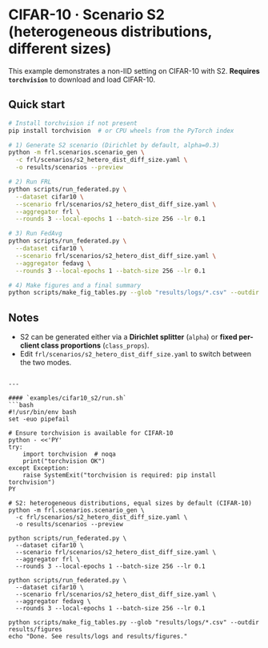 # CIFAR-10 · Scenario S2 (heterogeneous distributions, different sizes)

This example demonstrates a non-IID setting on CIFAR-10 with S2.
**Requires `torchvision`** to download and load CIFAR-10.

## Quick start
```bash
# Install torchvision if not present
pip install torchvision  # or CPU wheels from the PyTorch index

# 1) Generate S2 scenario (Dirichlet by default, alpha=0.3)
python -m frl.scenarios.scenario_gen \
  -c frl/scenarios/s2_hetero_dist_diff_size.yaml \
  -o results/scenarios --preview

# 2) Run FRL
python scripts/run_federated.py \
  --dataset cifar10 \
  --scenario frl/scenarios/s2_hetero_dist_diff_size.yaml \
  --aggregator frl \
  --rounds 3 --local-epochs 1 --batch-size 256 --lr 0.1

# 3) Run FedAvg
python scripts/run_federated.py \
  --dataset cifar10 \
  --scenario frl/scenarios/s2_hetero_dist_diff_size.yaml \
  --aggregator fedavg \
  --rounds 3 --local-epochs 1 --batch-size 256 --lr 0.1

# 4) Make figures and a final summary
python scripts/make_fig_tables.py --glob "results/logs/*.csv" --outdir results/figures
````

## Notes

* S2 can be generated either via a **Dirichlet splitter** (`alpha`) or **fixed per-client class proportions** (`class_props`).
* Edit `frl/scenarios/s2_hetero_dist_diff_size.yaml` to switch between the two modes.

````

---

#### `examples/cifar10_s2/run.sh`
```bash
#!/usr/bin/env bash
set -euo pipefail

# Ensure torchvision is available for CIFAR-10
python - <<'PY'
try:
    import torchvision  # noqa
    print("torchvision OK")
except Exception:
    raise SystemExit("torchvision is required: pip install torchvision")
PY

# S2: heterogeneous distributions, equal sizes by default (CIFAR-10)
python -m frl.scenarios.scenario_gen \
  -c frl/scenarios/s2_hetero_dist_diff_size.yaml \
  -o results/scenarios --preview

python scripts/run_federated.py \
  --dataset cifar10 \
  --scenario frl/scenarios/s2_hetero_dist_diff_size.yaml \
  --aggregator frl \
  --rounds 3 --local-epochs 1 --batch-size 256 --lr 0.1

python scripts/run_federated.py \
  --dataset cifar10 \
  --scenario frl/scenarios/s2_hetero_dist_diff_size.yaml \
  --aggregator fedavg \
  --rounds 3 --local-epochs 1 --batch-size 256 --lr 0.1

python scripts/make_fig_tables.py --glob "results/logs/*.csv" --outdir results/figures
echo "Done. See results/logs and results/figures."
````
